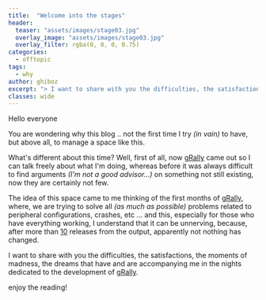 ```yaml
---
title:  "Welcome into the stages"
header:
  teaser: "assets/images/stage03.jpg"
  overlay_image: "assets/images/stage03.jpg"
  overlay_filter: rgba(0, 0, 0, 0.75)
categories: 
  - offtopic
tags:
  - why
author: ghiboz
excerpt: "> I want to share with you the difficulties, the satisfactions, the moments of madness, the dreams that have and are accompanying me in the nights dedicated to the development of [gRally](https://grally.net)."
classes: wide
---
```


Hello everyone

You are wondering why this blog .. not the first time I try _(in vain)_ to have,  but above all, to manage a space like this.

What's different about this time? Well, first of all, now [gRally](https://grally.net) came out so I can talk freely about what I'm doing, whereas before it was always difficult to find arguments _(I'm not a good advisor...)_ on something not still existing, now they are certainly not few.

The idea of this space came to me thinking of the first months of [gRally](https://grally.net), where, we are trying to solve all _(as much as possible)_ problems related to peripheral configurations, crashes, etc ... and this, especially for those who have everything working, I understand that it can be unnerving, because, after more than [10](https://changelog.grally.net) releases from the output, apparently not nothing has changed.

I want to share with you the difficulties, the satisfactions, the moments of madness, the dreams that have and are accompanying me in the nights dedicated to the development of [gRally](https://grally.net).

enjoy the reading!